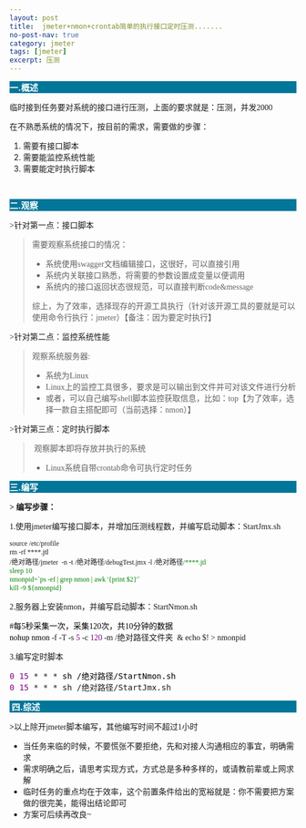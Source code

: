 ```yaml
---
layout: post
title:  jmeter+nmon+crontab简单的执行接口定时压测.......
no-post-nav: true
category: jmeter
tags: [jmeter]
excerpt: 压测
---
```



<p style="background: #007699;"><span style="color: #ffffff;"><strong><span style="font-size: 15px;">一.概述</span></strong></span></p>
<p><span style="font-size: 14px; font-family: 宋体;">临时接到任务要对系统的接口进行压测，上面的要求就是：压测，并发2000</span></p>
<p><span style="font-size: 14px; font-family: 宋体;">在不熟悉系统的情况下，按目前的需求，需要做的步骤：</span></p>
<ol>
<li><span style="font-family: 宋体;">需要有接口脚本</span></li>
<li><span style="font-family: 宋体;">需要能监控系统性能</span></li>
<li><span style="font-family: 宋体;">需要能定时执行脚本</span></li>
</ol>
<p><span style="font-family: 宋体;">&nbsp;</span></p>
<p style="background: #007699;"><span style="color: #ffffff; font-size: 15px;"><strong>二.观察</strong></span></p>
<p><span style="font-family: 宋体;">&gt;针对第一点：接口脚本</span></p>
<blockquote>
<p><span style="font-size: 14px; font-family: 楷体;">需要观察系统接口的情况：</span></p>
<ul>
<li><span style="font-size: 14px; font-family: 楷体;">系统使用swagger文档编辑接口，这很好，可以直接引用</span></li>
<li><span style="font-size: 14px; font-family: 楷体;">系统内关联接口熟悉，将需要的参数设置成变量以便调用</span></li>
<li><span style="font-size: 14px; font-family: 楷体;">系统内的接口返回状态很规范，可以直接判断code&amp;message</span></li>
</ul>
<p><span style="font-size: 14px; font-family: 楷体;">综上，为了效率，选择现存的开源工具执行（针对该开源工具的要就是可以使用命令行执行：jmeter）【备注：因为要定时执行】</span></p>
</blockquote>
<p><span style="font-family: 宋体;">&gt;针对第二点：监控系统性能</span></p>
<blockquote>
<p><span style="font-size: 14px; font-family: 楷体;">观察系统服务器:</span></p>
<ul>
<li><span style="font-size: 14px; font-family: 楷体;">系统为Linux</span></li>
<li><span style="font-size: 14px; font-family: 楷体;">Linux上的监控工具很多，要求是可以输出到文件并可对该文件进行分析</span></li>
<li><span style="font-size: 14px; font-family: 楷体;">或者，可以自己编写shell脚本监控获取信息，比如：top</span><span style="font-family: 楷体;">【为了效率，选择一款自主搭配即可（当前选择：nmon）】</span></li>
</ul>
</blockquote>
<p><span style="font-family: 宋体;">&gt;针对第三点：定时执行脚本</span></p>
<blockquote>
<p><span style="font-family: 楷体; font-size: 14px;">&nbsp;观察脚本即将存放并执行的系统</span></p>
<ul>
<li><span style="font-family: 楷体; font-size: 14px;">Linux系统自带crontab命令可执行定时任务</span></li>
</ul>
</blockquote>
<p style="background: #007699;"><span style="font-size: 15px;"><strong><span style="color: #ffffff;">三.编写</span></strong></span></p>
<p><strong><span style="font-family: 宋体;">&gt; 编写步骤：</span></strong></p>
<p><span style="font-family: 宋体;">1.使用jmeter编写接口脚本，并增加压测线程数，并编写启动脚本：StartJmx.sh</span></p>
<div class="cnblogs_code">
<pre><span style="font-size: 12px; font-family: 仿宋;">source /etc/profile<br />rm -rf ****<span style="color: #000000;">.jtl
</span>/绝对路径/jmeter  -n -t /绝对路径/debugTest.jmx -l /绝对路径<span style="color: #008000;">/*</span><span style="color: #008000;">***.jtl<br />sleep 10<br />nmonpid=`ps -ef | grep nmon | awk '{print $2}'`<br />kill -9 ${nmonpid}<br /></span></span></pre>
</div>
<p><span style="font-family: 宋体;">2.服务器上安装nmon，并编写启动脚本：StartNmon.sh</span></p>
<div class="cnblogs_code">
<pre><span style="font-family: 仿宋;"><span style="color: #000000;">#每5秒采集一次，采集120次，共10分钟的数据
nohup nmon </span>-f -T -s <span style="color: #800080;">5</span> -c <span style="color: #800080;">120</span> -m /绝对路径文件夹  &amp; echo $! &gt; nmonpid</span></pre>
</div>
<p><span style="font-family: 宋体;">3.编写定时脚本</span></p>
<div class="cnblogs_code">
<pre><span style="color: #800080;">0</span> <span style="color: #800080;">15</span> * * * <span style="color: #000000;">sh /绝对路径/StartNmon.sh
</span><span style="color: #800080;">0</span> <span style="color: #800080;">15</span> * * * sh /绝对路径/StartJmx.sh</pre>
</div>
<p style="background: #007699;"><span style="color: #ffffff; font-size: 15px;"><strong>&nbsp;四.综述</strong></span></p>
<p><span style="font-family: 宋体;"><strong>&gt;</strong>以上除开jmeter脚本编写，其他编写时间不超过1小时</span></p>
<ul>
<li><span style="font-family: 仿宋;">当任务来临的时候，不要慌张不要拒绝，先和对接人沟通相应的事宜，明确需求</span></li>
<li><span style="font-family: 仿宋;">需求明确之后，请思考实现方式，方式总是多种多样的，或请教前辈或上网求解</span></li>
<li><span style="font-family: 仿宋;">临时任务的重点均在于效率，这个前置条件给出的宽裕就是：你不需要把方案做的很完美，能得出结论即可</span></li>
<li><span style="font-family: 仿宋;">方案可后续再改良~</span></li>
</ul>
